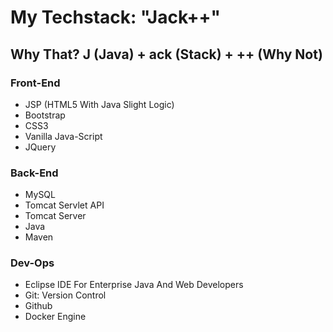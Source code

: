 # My Techstack: "Jack++"
## Why That? J (Java) + ack (Stack) + ++ (Why Not)

### Front-End
- JSP (HTML5 With Java Slight Logic)
- Bootstrap
- CSS3
- Vanilla Java-Script
- JQuery

### Back-End
- MySQL
- Tomcat Servlet API
- Tomcat Server
- Java
- Maven

### Dev-Ops
- Eclipse IDE For Enterprise Java And Web Developers
- Git: Version Control
- Github
- Docker Engine
